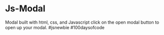 # Js-Modal
Modal built with html, css, and Javascript
click on the open modal button to open up your modal.
#jsnewbie #100daysofcode
